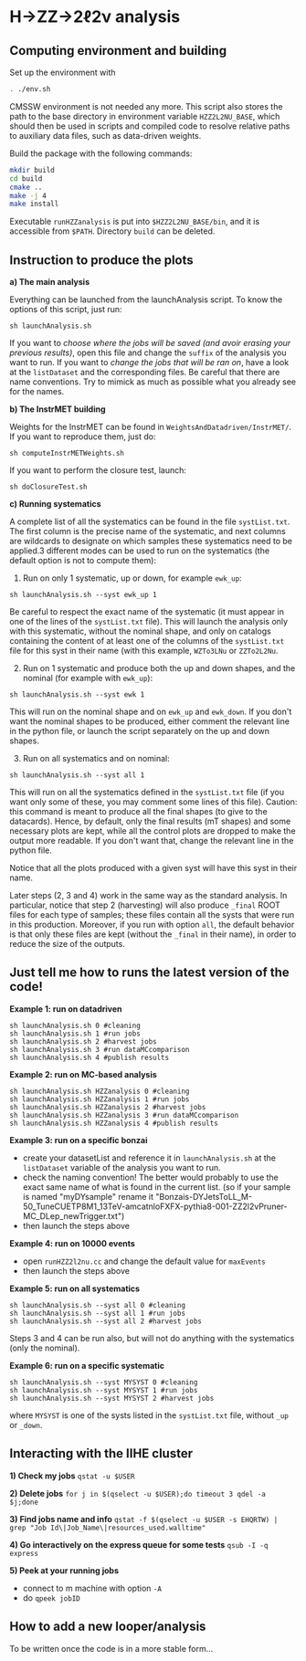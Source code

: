 # H&rarr;ZZ&rarr;2&ell;2&nu; analysis

## Computing environment and building

Set up the environment with

```sh
. ./env.sh
```

CMSSW environment is not needed any more. This script also stores the path to the base directory in environment variable `HZZ2L2NU_BASE`, which should then be used in scripts and compiled code to resolve relative paths to auxiliary data files, such as data-driven weights.

Build the package with the following commands:

```sh
mkdir build
cd build
cmake ..
make -j 4
make install
```

Executable `runHZZanalysis` is put into `$HZZ2L2NU_BASE/bin`, and it is accessible from `$PATH`. Directory `build` can be deleted.


## Instruction to produce the plots


**a) The main analysis**

Everything can be launched from the launchAnalysis script. To know the options of this script, just run:
```
sh launchAnalysis.sh
```

If you want to *choose where the jobs will be saved (and avoir erasing your previous results)*, open this file and change the `suffix` of the analysis you want to run.
If you want to *change the jobs that will be ran on*, have a look at the `listDataset` and the corresponding files. Be careful that there are name conventions. Try to mimick as much as possible what you already see for the names.

**b) The InstrMET building**

Weights for the InstrMET can be found in `WeightsAndDatadriven/InstrMET/`. If you want to reproduce them, just do:
```
sh computeInstrMETWeights.sh
```
If you want to perform the closure test, launch:
```
sh doClosureTest.sh
```

**c) Running systematics**

A complete list of all the systematics can be found in the file `systList.txt`. The first column is the precise name of the systematic, and next columns are wildcards to designate on which samples these systematics need to be applied.3 different modes can be used to run on the systematics (the default option is not to compute them):

1) Run on only 1 systematic, up or down, for example `ewk_up`:
```
sh launchAnalysis.sh --syst ewk_up 1
```
Be careful to respect the exact name of the systematic (it must appear in one of the lines of the `systList.txt` file). This will launch the analysis only with this systematic, without the nominal shape, and only on catalogs containing the content of at least one of the columns of the `systList.txt` file for this syst in their name (with this example, `WZTo3LNu` or `ZZTo2L2Nu`.

2) Run on 1 systematic and produce both the up and down shapes, and the nominal (for example with `ewk_up`):
```
sh launchAnalysis.sh --syst ewk 1
```
This will run on the nominal shape and on `ewk_up` and `ewk_down`. If you don't want the nominal shapes to be produced, either comment the relevant line in the python file, or launch the script separately on the up and down shapes.

3) Run on all systematics and on nominal:
```
sh launchAnalysis.sh --syst all 1
```
This will run on all the systematics defined in the `systList.txt` file (if you want only some of these, you may comment some lines of this file). Caution: this command is meant to produce all the final shapes (to give to the datacards). Hence, by default, only the final results (mT shapes) and some necessary plots are kept, while all the control plots are dropped to make the output more readable. If you don't want that, change the relevant line in the python file.

Notice that all the plots produced with a given syst will have this syst in their name.

Later steps (2, 3 and 4) work in the same way as the standard analysis. In particular, notice that step 2 (harvesting) will also produce `_final` ROOT files for each type of samples; these files contain all the systs that were run in this production. Moreover, if you run with option `all`, the default behavior is that only these files are kept (without the `_final` in their name), in order to reduce the size of the outputs.


## Just tell me how to runs the latest version of the code!

**Example 1: run on datadriven**
```
sh launchAnalysis.sh 0 #cleaning
sh launchAnalysis.sh 1 #run jobs
sh launchAnalysis.sh 2 #harvest jobs
sh launchAnalysis.sh 3 #run dataMCcomparison
sh launchAnalysis.sh 4 #publish results
```

**Example 2: run on MC-based analysis**
```
sh launchAnalysis.sh HZZanalysis 0 #cleaning
sh launchAnalysis.sh HZZanalysis 1 #run jobs
sh launchAnalysis.sh HZZanalysis 2 #harvest jobs
sh launchAnalysis.sh HZZanalysis 3 #run dataMCcomparison
sh launchAnalysis.sh HZZanalysis 4 #publish results
```

**Example 3: run on a specific bonzai**
   - create your datasetList and reference it in `launchAnalysis.sh` at the `listDataset` variable of the analysis you want to run.
   - check the naming convention! The better would probably to use the exact same name of what is found in the current list. (so if your sample is named "myDYsample" rename it "Bonzais-DYJetsToLL_M-50_TuneCUETP8M1_13TeV-amcatnloFXFX-pythia8-001-ZZ2l2vPruner-MC_DLep_newTrigger.txt")
   - then launch the steps above

**Example 4: run on 10000 events**
   - open `runHZZ2l2nu.cc` and change the default value for `maxEvents`
   - then  launch the steps above

**Example 5: run on all systematics**
```
sh launchAnalysis.sh --syst all 0 #cleaning
sh launchAnalysis.sh --syst all 1 #run jobs
sh launchAnalysis.sh --syst all 2 #harvest jobs
```

Steps 3 and 4 can be run also, but will not do anything with the systematics (only the nominal).

**Example 6: run on a specific systematic**
```
sh launchAnalysis.sh --syst MYSYST 0 #cleaning
sh launchAnalysis.sh --syst MYSYST 1 #run jobs
sh launchAnalysis.sh --syst MYSYST 2 #harvest jobs
```

where `MYSYST` is one of the systs listed in the `systList.txt` file, without `_up` or `_down`.



## Interacting with the IIHE cluster

**1) Check my jobs**
```qstat -u $USER```

**2) Delete jobs**
```for j in $(qselect -u $USER);do timeout 3 qdel -a $j;done```

**3) Find jobs name and info**
```qstat -f $(qselect -u $USER -s EHQRTW) | grep "Job Id\|Job_Name\|resources_used.walltime"```

**4) Go interactively on the express queue for some tests**
```qsub -I -q express```

**5) Peek at your running jobs**
   - connect to m machine with option `-A`
   - do `qpeek jobID`


## How to add a new looper/analysis

To be written once the code is in a more stable form...
